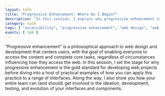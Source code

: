 ```yaml
---
layout: talk
title: "Progressive Enhancement: Where Do I Begin?"
description: "In this session, I explain why progressive enhancement is the gold standard for developing web projects before diving into a host of practical examples of how you can apply this practice to a range of interfaces."
category: talk
tags: [ "accessibility", "progressive enhancement", "web design", "web development" ]
events: [ 148 ]
---
```


“Progressive enhancement” is a philosophical approach to web design and development that centers users, with the goal of enabling everyone to access the content and complete core tasks, regardless of circumstances influencing how they access the web. In this session, I set the stage for why progressive enhancement is the gold standard for developing web projects before diving into a host of practical examples of how you can apply this practice to a range of interfaces. Along the way, I also show you how your entire team can (and should) get involved in the ideation, development, testing, and evolution of your interfaces and components.
